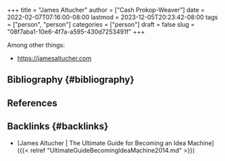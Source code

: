 +++
title = "James Altucher"
author = ["Cash Prokop-Weaver"]
date = 2022-02-07T07:16:00-08:00
lastmod = 2023-12-05T20:23:42-08:00
tags = ["person", "person"]
categories = ["person"]
draft = false
slug = "08f7aba1-10e6-4f7a-a595-430d7253491f"
+++

Among other things:

-   <https://jamesaltucher.com>


## Bibliography {#bibliography}

## References

<style>.csl-entry{text-indent: -1.5em; margin-left: 1.5em;}</style><div class="csl-bib-body">
</div>


## Backlinks {#backlinks}

-   [James Altucher | The Ultimate Guide for Becoming an Idea Machine]({{< relref "UltimateGuideBecomingIdeaMachine2014.md" >}})
